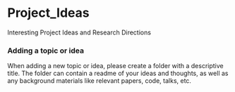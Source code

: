 # Project_Ideas
Interesting Project Ideas and Research Directions

### Adding a topic or idea
When adding a new topic or idea, please create a folder with a descriptive title. The folder can contain a readme of your ideas and thoughts, as well as any background materials like relevant papers, code, talks, etc. 
